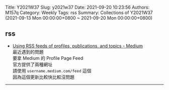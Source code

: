 Title: Y2021W37
Slug: y2021w37
Date: 2021-09-20 10:23:56
Authors: M157q
Category: Weekly
Tags: rss
Summary: Collections of Y2021W37 (2021-09-13 Mon 00:00:00+0800 ~ 2021-09-20 Mon 00:00:00+0800)


## rss  
- [Using RSS feeds of profiles, publications, and topics - Medium](https://help.medium.com/hc/en-us/articles/214874118-Using-RSS-feeds-of-profiles-publications-and-topics)  
最近遇到的問題  
要拿 Medium 的 Profile Page Feed  
官方提供了兩種網址  
請使用 `username.medium.com/feed` 這個  
因為這個更新比較快比較沒問題  

---


